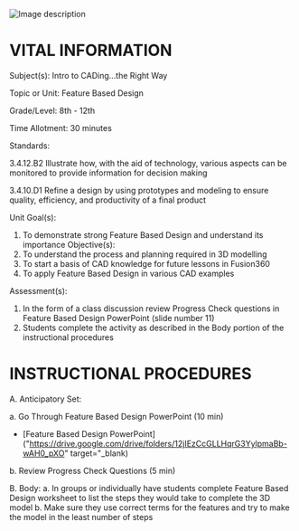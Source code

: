 ![Image description](https://github.com/BotDevLLC/BotDevCurriculum/blob/master/Pictures/Botdev.png) 
# VITAL INFORMATION
Subject(s):  Intro to CADing...the Right Way

Topic or Unit: Feature Based Design

Grade/Level: 8th - 12th 

Time Allotment: 30 minutes

Standards:      

 3.4.12.B2 Illustrate how, with the aid of technology, various aspects can be monitored to provide information for decision making
 
3.4.10.D1 Refine a design by using prototypes and modeling to ensure quality, efficiency, and productivity of a final product 

Unit Goal(s):  
1.	To demonstrate strong Feature Based Design and understand its importance
Objective(s):    
1.	To understand the process and planning required in 3D modelling
2.	To start a basis of CAD knowledge for future lessons in Fusion360
3.	To apply Feature Based Design in various CAD examples

Assessment(s):   
1.	In the form of a class discussion review Progress Check questions in Feature Based Design PowerPoint (slide number 11)
2.	Students complete the activity as described in the Body portion of the instructional procedures


# INSTRUCTIONAL PROCEDURES

A.	Anticipatory Set: 

a.	Go Through Feature Based Design PowerPoint (10 min)
   - [Feature Based Design PowerPoint]("https://drive.google.com/drive/folders/12jIEzCcGLLHqrG3YylpmaBb-wAH0_pXO" target="_blank)

b.	Review Progress Check Questions (5 min)

B.	Body: 
a.	In groups or individually have students complete Feature Based Design worksheet to list the steps they would take to complete the 3D model
b.	Make sure they use correct terms for the features and try to make the model in the least number of steps



